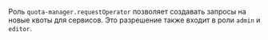 Роль `quota-manager.requestOperator` позволяет создавать запросы на новые квоты для сервисов. Это разрешение также входит в роли `admin` и `editor`.